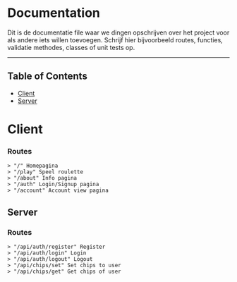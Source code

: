 # Documentation

Dit is de documentatie file waar we dingen opschrijven over het project voor
als andere iets willen toevoegen. Schrijf hier bijvoorbeeld routes, functies,
validatie methodes, classes of unit tests op.

---

## Table of Contents

- [Client](#client)
- [Server](#server)

# Client

### Routes

```
> "/" Homepagina
> "/play" Speel roulette
> "/about" Info pagina
> "/auth" Login/Signup pagina
> "/account" Account view pagina
```

## Server

### Routes

```
> "/api/auth/register" Register
> "/api/auth/login" Login
> "/api/auth/logout" Logout
> "/api/chips/set" Set chips to user
> "/api/chips/get" Get chips of user
```
